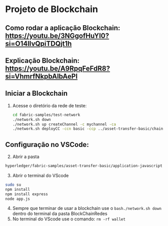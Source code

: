 # Projeto de Blockchain

## Como rodar a aplicação Blockchain: https://youtu.be/3NGgofHuYI0?si=O14lIvQpiTDQjt1h
## Explicação Blockchain: https://youtu.be/A9RpqFeFdR8?si=VhmrfNkpbAlbAePl

## Iniciar a Blockchain
1. Acesse o diretório da rede de teste:
   ```bash
   cd fabric-samples/test-network
   ./network.sh down
   ./network.sh up createChannel -c mychannel -ca
   ./network.sh deployCC -ccn basic -ccp ../asset-transfer-basic/chaincode-javascript/ -ccl javascript
   ```

## Configuração no VSCode:
2. Abrir a pasta 
```bash
hyperledger/fabric-samples/asset-transfer-basic/application-javascript
```

3. Abrir o terminal do VScode
  ```bash
  sudo su
  npm install
  npm install express
  node app.js
  ```


4. Sempre que terminar de usar a blockchain use o ```bash./network.sh down``` dentro do terminal da pasta BlockChainRedes 
5. No terminal do VScode use o comando: ```rm -rf wallet```
